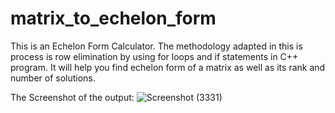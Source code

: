 # matrix_to_echelon_form

This is an Echelon Form Calculator. The methodology adapted in this is process is row elimination by using for loops and if statements in C++ program. It will help you find echelon form of a matrix as well as its rank and number of solutions.

The Screenshot of the output:
![Screenshot (3331)](https://user-images.githubusercontent.com/99600926/160056623-37267d5a-0968-4bd3-9594-20d13cdd3c9c.png)

